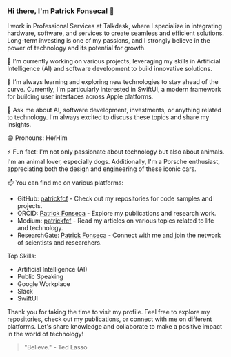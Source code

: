 ### Hi there, I'm Patrick Fonseca! 👋

I work in Professional Services at Talkdesk, where I specialize in integrating hardware, software, and services to create seamless and efficient solutions. Long-term investing is one of my passions, and I strongly believe in the power of technology and its potential for growth.

🔭 I’m currently working on various projects, leveraging my skills in Artificial Intelligence (AI) and software development to build innovative solutions.

🌱 I’m always learning and exploring new technologies to stay ahead of the curve. Currently, I'm particularly interested in SwiftUI, a modern framework for building user interfaces across Apple platforms.

💬 Ask me about AI, software development, investments, or anything related to technology. I'm always excited to discuss these topics and share my insights.

😄 Pronouns: He/Him

⚡ Fun fact: I'm not only passionate about technology but also about animals. I'm an animal lover, especially dogs. Additionally, I'm a Porsche enthusiast, appreciating both the design and engineering of these iconic cars.

📫 You can find me on various platforms:

- GitHub: [patrickfcf](https://github.com/patrickfcf) - Check out my repositories for code samples and projects.
- ORCID: [Patrick Fonseca](https://orcid.org/0000-0001-6146-4202) - Explore my publications and research work.
- Medium: [patrickfcf](https://patrickfcf.medium.com/) - Read my articles on various topics related to life and technology.
- ResearchGate: [Patrick Fonseca](https://www.researchgate.net/profile/Patrick_Fonseca2) - Connect with me and join the network of scientists and researchers.

Top Skills:
- Artificial Intelligence (AI)
- Public Speaking
- Google Workplace
- Slack
- SwiftUI

Thank you for taking the time to visit my profile. Feel free to explore my repositories, check out my publications, or connect with me on different platforms. Let's share knowledge and collaborate to make a positive impact in the world of technology!

> "Believe." - Ted Lasso
